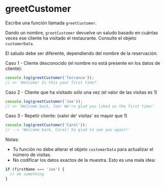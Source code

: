 # greetCustomer

Escribe una función llamada `greetCustomer`.

Dando un nombre, `greetCustomer` devuelve un saludo basado en cuántas veces ese
cliente ha visitado el restaurante.  Consulte el objeto `customerData`.

El saludo debe ser diferente, dependiendo del nombre de la reservación.

Caso 1 - Cliente desconocido (el nombre no está presente en los datos de
cliente):

```js
console.log(greetCustomer('Terrance'));
// => 'Welcome! Is this your first time?'
```

Caso 2 - Cliente que ha visitado sólo una vez (el valor de las visitas es 1)

```js
console.log(greetCustomer('Joe'));
// => 'Welcome back, Joe! We're glad you liked us the first time!'
```

Caso 3 - Repetir cliente: (valor de' visitas' es mayor que 1)

```js
console.log(greetCustomer('Carol'));
// --> 'Welcome back, Carol! So glad to see you again!'
```

Notas:

- Tu función no debe alterar el objeto `customerData` para actualizar el número
  de visitas.
- No codificar los datos exactos de la muestra. Esto es una mala idea:

```js
if (firstName === 'Joe') {
  // do something
}
```
